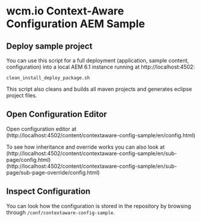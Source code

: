 wcm.io Context-Aware Configuration AEM Sample
=============================================

Deploy sample project
---------------------

You can use this script for a full deployment (application, sample content, configuration) into a local AEM 6.1 instance running at http://localhost:4502:

```
clean_install_deploy_package.sh
```

This script also cleans and builds all maven projects and generates eclipse project files.


Open Configuration Editor
-------------------------

Open configuration editor at<br/>
(http://localhost:4502/content/contextaware-config-sample/en/config.html)

To see how inheritance and override works you can also look at<br/>
(http://localhost:4502/content/contextaware-config-sample/en/sub-page/config.html)<br/>
(http://localhost:4502/content/contextaware-config-sample/en/sub-page/sub-page-override/config.html)


Inspect Configuration
---------------------

You can look how the configuration is stored in the repository by browsing through `/conf/contextaware-config-sample`.
